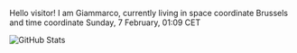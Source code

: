 Hello visitor! I am Giammarco, currently living in space coordinate Brussels and time coordinate Sunday, 7 February, 01:09 CET

![GitHub Stats](https://github-readme-stats.vercel.app/api?username=grcasanova)
